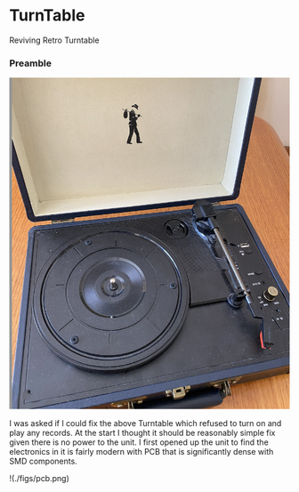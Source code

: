 # TurnTable
Reviving Retro Turntable

### Preamble
![hello](./figs/lp.png)

I was asked if I could fix the above Turntable which refused to turn on and play 
any records. At the start I thought it should be reasonably simple fix given there
is no power to the unit. I first opened up the unit to find the electronics in it
is fairly modern with PCB that is significantly dense with SMD components.

!(./figs/pcb.png)
